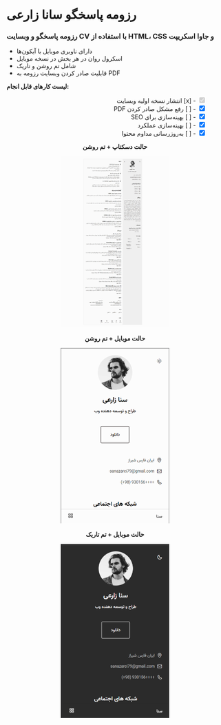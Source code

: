 
# رزومه پاسخگو سانا زارعی
### رزومه پاسخگو و وبسایت CV با استفاده از HTML، CSS و جاوا اسکریپت

- دارای ناوبری موبایل با آیکون‌ها
- اسکرول روان در هر بخش در نسخه موبایل
- شامل تم روشن و تاریک
- قابلیت صادر کردن وبسایت رزومه به PDF
  
 **لیست کارهای قابل انجام:**

<ul style="list-style-type:none; direction: rtl;">
    <li><input type="checkbox" checked disabled> - [x] انتشار نسخه اولیه وبسایت </li>
    <li><input type="checkbox" checked> - [ ] رفع مشکل صادر کردن PDF </li>
    <li><input type="checkbox" checked> - [ ] بهینه‌سازی برای SEO </li>
    <li><input type="checkbox" checked> - [ ] بهینه‌سازی عملکرد </li>
    <li><input type="checkbox" checked> - [ ] به‌روزرسانی مداوم محتوا </li>
</ul>

<p align="center">
  <strong>حالت دسکتاپ + تم روشن</strong>
</p>

<p align="center">
  <img src="Screenshot/ScreenShot1.jpg" width="50%" alt="حالت دسکتاپ + تم روشن">
</p>

<p align="center">
  <strong>حالت موبایل + تم روشن</strong>
</p>

<p align="center">
  <img src="Screenshot/ScreenShot2.png" width="50%" alt="حالت موبایل + تم روشن">
</p>
<p align="center">
  <strong>حالت موبایل + تم تاریک</strong>
</p>
<p align="center">
  <img src="Screenshot/ScreenShot3.png" width="50%" alt="حالت موبایل + تم تاریک">
</p>
